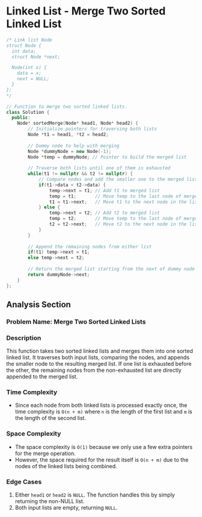 # Linked List -  Merge Two Sorted Linked List

```cpp
/* Link list Node
struct Node {
  int data;
  struct Node *next;

  Node(int x) {
    data = x;
    next = NULL;
  }
};
*/

// Function to merge two sorted linked lists.
class Solution {
  public:
    Node* sortedMerge(Node* head1, Node* head2) {
        // Initialize pointers for traversing both lists
        Node *t1 = head1, *t2 = head2;
        
        // Dummy node to help with merging
        Node *dummyNode = new Node(-1);
        Node *temp = dummyNode; // Pointer to build the merged list
        
        // Traverse both lists until one of them is exhausted
        while(t1 != nullptr && t2 != nullptr) {
            // Compare nodes and add the smaller one to the merged list
            if(t1->data < t2->data) {
                temp->next = t1; // Add t1 to merged list
                temp = t1;       // Move temp to the last node of merged list
                t1 = t1->next;   // Move t1 to the next node in the list
            } else {
                temp->next = t2; // Add t2 to merged list
                temp = t2;       // Move temp to the last node of merged list
                t2 = t2->next;   // Move t2 to the next node in the list
            }
        }
        
        // Append the remaining nodes from either list
        if(t1) temp->next = t1;
        else temp->next = t2;
        
        // Return the merged list starting from the next of dummy node
        return dummyNode->next;
    } 
};
```

## Analysis Section

### Problem Name: Merge Two Sorted Linked Lists

### Description

This function takes two sorted linked lists and merges them into one sorted linked list. It traverses both input lists, comparing the nodes, and appends the smaller node to the resulting merged list. If one list is exhausted before the other, the remaining nodes from the non-exhausted list are directly appended to the merged list.

### Time Complexity

- Since each node from both linked lists is processed exactly once, the time complexity is `O(n + m)` where `n` is the length of the first list and `m` is the length of the second list.

### Space Complexity

- The space complexity is `O(1)` because we only use a few extra pointers for the merge operation.
- However, the space required for the result itself is `O(n + m)` due to the nodes of the linked lists being combined.

### Edge Cases

1. Either `head1` or `head2` is `NULL`. The function handles this by simply returning the non-NULL list.
2. Both input lists are empty, returning `NULL`.
